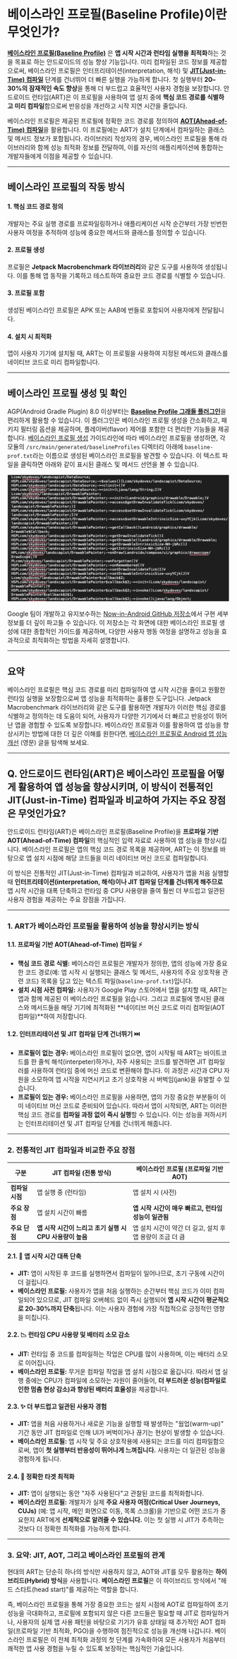 # 베이스라인 프로필(Baseline Profile)이란 무엇인가?

[**베이스라인 프로필(Baseline Profile)**](https://developer.android.com/topic/performance/baselineprofiles/overview) 은 **앱 시작 시간과 런타임 실행을 최적화**하는 것을 목표로 하는 안드로이드의 성능 향상 기능입니다. 미리 컴파일된 코드 정보를 제공함으로써, 베이스라인 프로필은 인터프리테이션(interpretation, 해석) 및 [**JIT(Just-in-Time) 컴파일**](https://source.android.com/docs/core/runtime/jit-compiler#flow) 단계를 건너뛰어 더 빠른 실행을 가능하게 합니다. 첫 실행부터 **20–30%의 잠재적인 속도 향상**을 통해 더 부드럽고 효율적인 사용자 경험을 보장합니다. 안드로이드 런타임(ART)은 이 프로필을 사용하여 앱 설치 중에 **핵심 코드 경로를 식별하고 미리 컴파일**함으로써 반응성을 개선하고 시작 지연 시간을 줄입니다.

베이스라인 프로필은 제공된 프로필에 정확한 코드 경로를 정의하여 [**AOT(Ahead-of-Time) 컴파일**](https://source.android.com/docs/core/runtime#AOT_compilation)을 활용합니다. 이 프로필에는 ART가 설치 단계에서 컴파일하는 클래스 및 메서드 정보가 포함됩니다. 라이브러리 작성자의 경우, 베이스라인 프로필을 통해 라이브러리와 함께 성능 최적화 정보를 전달하여, 이를 자신의 애플리케이션에 통합하는 개발자들에게 이점을 제공할 수 있습니다.

-----

## 베이스라인 프로필의 작동 방식

#### 1. 핵심 코드 경로 정의

개발자는 주요 실행 경로를 프로파일링하거나 애플리케이션 시작 순간부터 가장 빈번한 사용자 여정을 추적하여 성능에 중요한 메서드와 클래스를 정의할 수 있습니다.

#### 2. 프로필 생성

프로필은 **Jetpack Macrobenchmark 라이브러리**와 같은 도구를 사용하여 생성됩니다. 이를 통해 앱 동작을 기록하고 테스트하여 중요한 코드 경로를 식별할 수 있습니다.

#### 3. 프로필 포함

생성된 베이스라인 프로필은 APK 또는 AAB에 번들로 포함되어 사용자에게 전달됩니다.

#### 4. 설치 시 최적화

앱이 사용자 기기에 설치될 때, ART는 이 프로필을 사용하여 지정된 메서드와 클래스를 네이티브 코드로 미리 컴파일합니다.

-----

## 베이스라인 프로필 생성 및 확인

AGP(Android Gradle Plugin) 8.0 이상부터는 [**Baseline Profile 그래들 플러그인**](https://mvnrepository.com/artifact/androidx.benchmark/benchmark-baseline-profile-gradle-plugin?repo=google)을 편리하게 활용할 수 있습니다. 이 플러그인은 베이스라인 프로필 생성을 간소화하고, 패키지 필터링 옵션을 제공하며, 플레이버(flavor) 제어를 포함한 더 편리한 기능들을 제공합니다. [베이스라인 프로필 생성](https://developer.android.com/topic/performance/baselineprofiles/create-baselineprofile) 가이드라인에 따라 베이스라인 프로필을 생성하면, 각 모듈의 `/src/main/generated/baselineProfiles` 디렉터리 아래에 `baseline-prof.txt`라는 이름으로 생성된 베이스라인 프로필을 발견할 수 있습니다. 이 텍스트 파일을 클릭하면 아래와 같이 표시된 클래스 및 메서드 선언을 볼 수 있습니다.

![baseline-profiles](./screenshots/baseline-profiles.png)

Google 팀이 개발하고 유지보수하는 [Now-in-Android GitHub 저장소](https://github.com/advocacies/nowinandroid_/tree/main/benchmarks/src/main/kotlin/com/google/samples/apps/nowinandroid)에서 구현 세부 정보를 더 깊이 파고들 수 있습니다. 이 저장소는 각 화면에 대한 베이스라인 프로필 생성에 대한 종합적인 가이드를 제공하며, 다양한 사용자 행동 여정을 설명하고 성능을 효과적으로 최적화하는 방법을 자세히 설명합니다.

-----

## 요약

베이스라인 프로필은 핵심 코드 경로를 미리 컴파일하여 앱 시작 시간을 줄이고 원활한 런타임 실행을 보장함으로써 앱 성능을 최적화하는 훌륭한 도구입니다. Jetpack Macrobenchmark 라이브러리와 같은 도구를 활용하면 개발자가 이러한 핵심 경로를 식별하고 정의하는 데 도움이 되어, 사용자가 다양한 기기에서 더 빠르고 반응성이 뛰어난 앱을 경험할 수 있도록 보장합니다. 베이스라인 프로필과 이를 활용하여 앱 성능을 향상시키는 방법에 대한 더 깊은 이해를 원한다면, [베이스라인 프로필로 Android 앱 성능 개선](https://proandroiddev.com/improve-your-android-app-performance-with-baseline-profiles-297f388082e6) (영문) 글을 탐색해 보세요.

-----

## Q. 안드로이드 런타임(ART)은 베이스라인 프로필을 어떻게 활용하여 앱 성능을 향상시키며, 이 방식이 전통적인 JIT(Just-in-Time) 컴파일과 비교하여 가지는 주요 장점은 무엇인가요?

안드로이드 런타임(ART)은 베이스라인 프로필(Baseline Profile)을 **프로파일 기반 AOT(Ahead-of-Time) 컴파일**의 핵심적인 입력 자료로 사용하여 앱 성능을 향상시킵니다. 베이스라인 프로필은 앱의 핵심 코드 경로 목록을 제공하며, ART는 이 정보를 바탕으로 앱 설치 시점에 해당 코드들을 미리 네이티브 머신 코드로 컴파일합니다.

이 방식은 전통적인 JIT(Just-in-Time) 컴파일과 비교하여, 사용자가 앱을 처음 실행할 때 **인터프리테이션(interpretation, 해석)이나 JIT 컴파일 단계를 건너뛰게 해주므로** 앱 시작 시간을 대폭 단축하고 런타임 중 CPU 사용량을 줄여 훨씬 더 부드럽고 일관된 사용자 경험을 제공하는 주요 장점을 가집니다.

---
### 1. ART가 베이스라인 프로필을 활용하여 성능을 향상시키는 방식

#### 1.1. 프로파일 기반 AOT(Ahead-of-Time) 컴파일 ⚡️
* **핵심 코드 경로 식별:** 베이스라인 프로필은 개발자가 정의한, 앱의 성능에 가장 중요한 코드 경로(예: 앱 시작 시 실행되는 클래스 및 메서드, 사용자의 주요 상호작용 관련 코드) 목록을 담고 있는 텍스트 파일(`baseline-prof.txt`)입니다.
* **설치 시점 사전 컴파일:** 사용자가 Google Play 스토어에서 앱을 설치할 때, ART는 앱과 함께 제공된 이 베이스라인 프로필을 읽습니다. 그리고 프로필에 명시된 클래스와 메서드들을 해당 기기에 최적화된 **네이티브 머신 코드로 미리 컴파일(AOT 컴파일)**하여 저장합니다.

#### 1.2. 인터프리테이션 및 JIT 컴파일 단계 건너뛰기 ⏭️
* **프로필이 없는 경우:** 베이스라인 프로필이 없으면, 앱이 시작될 때 ART는 바이트코드를 한 줄씩 해석(interpeter)하거나, 자주 사용되는 코드를 발견하면 JIT 컴파일러를 사용하여 런타임 중에 머신 코드로 변환해야 합니다. 이 과정은 시간과 CPU 자원을 소모하여 앱 시작을 지연시키고 초기 상호작용 시 버벅임(jank)을 유발할 수 있습니다.
* **프로필이 있는 경우:** 베이스라인 프로필을 사용하면, 앱의 가장 중요한 부분들이 이미 네이티브 머신 코드로 준비되어 있습니다. 따라서 앱이 시작되면, ART는 이러한 핵심 코드 경로를 **컴파일 과정 없이 즉시 실행**할 수 있습니다. 이는 성능을 저하시키는 인터프리테이션 및 JIT 컴파일 단계를 건너뛰게 해줍니다.

---
### 2. 전통적인 JIT 컴파일과 비교한 주요 장점

| 구분 | JIT 컴파일 (전통 방식) | 베이스라인 프로필 (프로파일 기반 AOT) |
| --- | --- | --- |
| **컴파일 시점** | 앱 실행 중 (런타임) | 앱 설치 시 (사전) |
| **주요 장점** | 앱 설치 시간이 빠름 | **앱 시작 시간이 매우 빠르고, 런타임 성능이 일관됨** |
| **주요 단점** | **앱 시작 시간이 느리고 초기 실행 시 CPU 사용량이 높음** | 앱 설치 시간이 약간 더 길고, 설치 후 앱 용량이 조금 더 큼 |

#### 2.1. 🚀 앱 시작 시간 대폭 단축
* **JIT:** 앱이 시작된 후 코드를 실행하면서 컴파일이 일어나므로, 초기 구동에 시간이 더 걸립니다.
* **베이스라인 프로필:** 사용자가 앱을 처음 실행하는 순간부터 핵심 코드가 이미 컴파일되어 있으므로, JIT 컴파일 오버헤드 없이 즉시 실행되어 **앱 시작 시간이 평균적으로 20-30%까지 단축**됩니다. 이는 사용자 경험에 가장 직접적으로 긍정적인 영향을 미칩니다.

#### 2.2. 📉 런타임 CPU 사용량 및 배터리 소모 감소
* **JIT:** 런타임 중 코드를 컴파일하는 작업은 CPU를 많이 사용하며, 이는 배터리 소모로 이어집니다.
* **베이스라인 프로필:** 무거운 컴파일 작업을 앱 설치 시점으로 옮깁니다. 따라서 앱 실행 중에는 CPU가 컴파일에 소모하는 자원이 줄어들어, **더 부드러운 성능(컴파일로 인한 멈춤 현상 감소)과 향상된 배터리 효율성**을 제공합니다.

#### 2.3. ✨ 더 부드럽고 일관된 사용자 경험
* **JIT:** 앱을 처음 사용하거나 새로운 기능을 실행할 때 발생하는 "웜업(warm-up)" 기간 동안 JIT 컴파일로 인해 UI가 버벅이거나 끊기는 현상이 발생할 수 있습니다.
* **베이스라인 프로필:** 앱 시작 및 주요 상호작용에 사용되는 코드를 미리 컴파일함으로써, 앱이 **첫 실행부터 반응성이 뛰어나게 느껴집니다.** 사용자는 더 일관된 성능을 경험하게 됩니다.

#### 2.4. 🎯 정확한 타겟 최적화
* **JIT:** 앱이 실행되는 동안 "자주 사용된다"고 관찰된 코드를 최적화합니다.
* **베이스라인 프로필:** 개발자가 실제 **주요 사용자 여정(Critical User Journeys, CUJs)** (예: 앱 시작, 메인 화면으로 이동, 목록 스크롤)을 기반으로 어떤 코드가 중요한지 ART에게 **선제적으로 알려줄 수 있습니다.** 이는 첫 실행 시 JIT가 추측하는 것보다 더 정확한 최적화를 가능하게 합니다.

---
### 3. 요약: JIT, AOT, 그리고 베이스라인 프로필의 관계

현대의 ART는 단순히 하나의 방식만 사용하지 않고, AOT와 JIT를 모두 활용하는 **하이브리드(Hybrid) 방식**을 사용합니다. **베이스라인 프로필**은 이 하이브리드 방식에서 "헤드 스타트(head start)"를 제공하는 역할을 합니다.

즉, 베이스라인 프로필을 통해 가장 중요한 코드는 설치 시점에 AOT로 컴파일하여 초기 성능을 극대화하고, 프로필에 포함되지 않은 다른 코드들은 필요할 때 JIT로 컴파일하거나, 사용자의 실제 앱 사용 패턴을 바탕으로 기기가 유휴 상태일 때 추가적인 AOT 컴파일(프로파일 기반 최적화, PGO)을 수행하여 점진적으로 성능을 개선해 나갑니다. 베이스라인 프로필은 이 전체 최적화 과정의 첫 단계를 가속화하여 모든 사용자가 처음부터 쾌적한 앱 사용 경험을 누릴 수 있도록 보장하는 핵심적인 기술입니다.